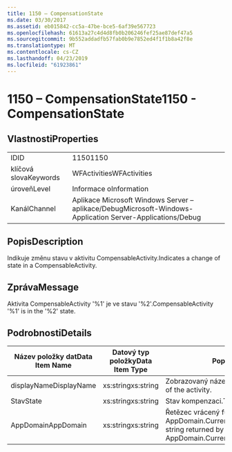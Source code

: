 ```yaml
---
title: 1150 – CompensationState
ms.date: 03/30/2017
ms.assetid: eb015842-cc5a-47be-bce5-6af39e567723
ms.openlocfilehash: 61613a27c4d4d8fb0b206246fef25ae87def47a5
ms.sourcegitcommit: 9b552addadfb57fab0b9e7852ed4f1f1b8a42f8e
ms.translationtype: MT
ms.contentlocale: cs-CZ
ms.lasthandoff: 04/23/2019
ms.locfileid: "61923861"
---
```

# <a name="1150---compensationstate"></a><span data-ttu-id="19607-102">1150 – CompensationState</span><span class="sxs-lookup"><span data-stu-id="19607-102">1150 - CompensationState</span></span>
## <a name="properties"></a><span data-ttu-id="19607-103">Vlastnosti</span><span class="sxs-lookup"><span data-stu-id="19607-103">Properties</span></span>  
  
|||  
|-|-|  
|<span data-ttu-id="19607-104">ID</span><span class="sxs-lookup"><span data-stu-id="19607-104">ID</span></span>|<span data-ttu-id="19607-105">1150</span><span class="sxs-lookup"><span data-stu-id="19607-105">1150</span></span>|  
|<span data-ttu-id="19607-106">klíčová slova</span><span class="sxs-lookup"><span data-stu-id="19607-106">Keywords</span></span>|<span data-ttu-id="19607-107">WFActivities</span><span class="sxs-lookup"><span data-stu-id="19607-107">WFActivities</span></span>|  
|<span data-ttu-id="19607-108">úroveň</span><span class="sxs-lookup"><span data-stu-id="19607-108">Level</span></span>|<span data-ttu-id="19607-109">Informace o</span><span class="sxs-lookup"><span data-stu-id="19607-109">Information</span></span>|  
|<span data-ttu-id="19607-110">Kanál</span><span class="sxs-lookup"><span data-stu-id="19607-110">Channel</span></span>|<span data-ttu-id="19607-111">Aplikace Microsoft Windows Server – aplikace/Debug</span><span class="sxs-lookup"><span data-stu-id="19607-111">Microsoft-Windows-Application Server-Applications/Debug</span></span>|  
  
## <a name="description"></a><span data-ttu-id="19607-112">Popis</span><span class="sxs-lookup"><span data-stu-id="19607-112">Description</span></span>  
 <span data-ttu-id="19607-113">Indikuje změnu stavu v aktivitu CompensableActivity.</span><span class="sxs-lookup"><span data-stu-id="19607-113">Indicates a change of state in a CompensableActivity.</span></span>  
  
## <a name="message"></a><span data-ttu-id="19607-114">Zpráva</span><span class="sxs-lookup"><span data-stu-id="19607-114">Message</span></span>  
 <span data-ttu-id="19607-115">Aktivita CompensableActivity '%1' je ve stavu '%2'.</span><span class="sxs-lookup"><span data-stu-id="19607-115">CompensableActivity '%1' is in the '%2' state.</span></span>  
  
## <a name="details"></a><span data-ttu-id="19607-116">Podrobnosti</span><span class="sxs-lookup"><span data-stu-id="19607-116">Details</span></span>  
  
|<span data-ttu-id="19607-117">Název položky dat</span><span class="sxs-lookup"><span data-stu-id="19607-117">Data Item Name</span></span>|<span data-ttu-id="19607-118">Datový typ položky</span><span class="sxs-lookup"><span data-stu-id="19607-118">Data Item Type</span></span>|<span data-ttu-id="19607-119">Popis</span><span class="sxs-lookup"><span data-stu-id="19607-119">Description</span></span>|  
|--------------------|--------------------|-----------------|  
|<span data-ttu-id="19607-120">displayName</span><span class="sxs-lookup"><span data-stu-id="19607-120">DisplayName</span></span>|<span data-ttu-id="19607-121">xs:string</span><span class="sxs-lookup"><span data-stu-id="19607-121">xs:string</span></span>|<span data-ttu-id="19607-122">Zobrazovaný název aktivity.</span><span class="sxs-lookup"><span data-stu-id="19607-122">The display name of the activity.</span></span>|  
|<span data-ttu-id="19607-123">Stav</span><span class="sxs-lookup"><span data-stu-id="19607-123">State</span></span>|<span data-ttu-id="19607-124">xs:string</span><span class="sxs-lookup"><span data-stu-id="19607-124">xs:string</span></span>|<span data-ttu-id="19607-125">Stav kompenzaci.</span><span class="sxs-lookup"><span data-stu-id="19607-125">The compensation state.</span></span>|  
|<span data-ttu-id="19607-126">AppDomain</span><span class="sxs-lookup"><span data-stu-id="19607-126">AppDomain</span></span>|<span data-ttu-id="19607-127">xs:string</span><span class="sxs-lookup"><span data-stu-id="19607-127">xs:string</span></span>|<span data-ttu-id="19607-128">Řetězec vrácený funkcí AppDomain.CurrentDomain.FriendlyName.</span><span class="sxs-lookup"><span data-stu-id="19607-128">The string returned by AppDomain.CurrentDomain.FriendlyName.</span></span>|
